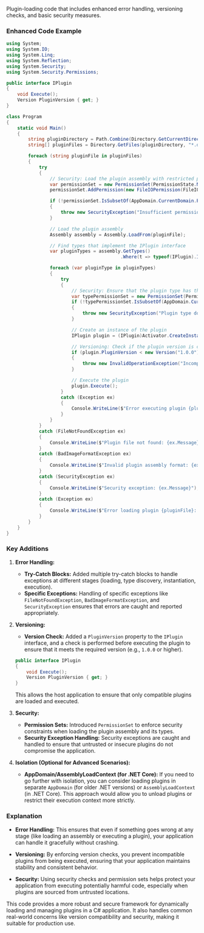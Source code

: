 Plugin-loading code that includes enhanced error handling, versioning checks, and basic security measures.

### Enhanced Code Example

```csharp
using System;
using System.IO;
using System.Linq;
using System.Reflection;
using System.Security;
using System.Security.Permissions;

public interface IPlugin
{
    void Execute();
    Version PluginVersion { get; }
}

class Program
{
    static void Main()
    {
        string pluginDirectory = Path.Combine(Directory.GetCurrentDirectory(), "Plugins");
        string[] pluginFiles = Directory.GetFiles(pluginDirectory, "*.dll");

        foreach (string pluginFile in pluginFiles)
        {
            try
            {
                // Security: Load the plugin assembly with restricted permissions
                var permissionSet = new PermissionSet(PermissionState.None);
                permissionSet.AddPermission(new FileIOPermission(FileIOPermissionAccess.Read | FileIOPermissionAccess.PathDiscovery, pluginFile));

                if (!permissionSet.IsSubsetOf(AppDomain.CurrentDomain.PermissionSet))
                {
                    throw new SecurityException("Insufficient permissions to load the plugin.");
                }

                // Load the plugin assembly
                Assembly assembly = Assembly.LoadFrom(pluginFile);

                // Find types that implement the IPlugin interface
                var pluginTypes = assembly.GetTypes()
                                          .Where(t => typeof(IPlugin).IsAssignableFrom(t) && !t.IsInterface && !t.IsAbstract);

                foreach (var pluginType in pluginTypes)
                {
                    try
                    {
                        // Security: Ensure that the plugin type has the required security permissions
                        var typePermissionSet = new PermissionSet(PermissionState.None);
                        if (!typePermissionSet.IsSubsetOf(AppDomain.CurrentDomain.PermissionSet))
                        {
                            throw new SecurityException("Plugin type does not have the required permissions.");
                        }

                        // Create an instance of the plugin
                        IPlugin plugin = (IPlugin)Activator.CreateInstance(pluginType);

                        // Versioning: Check if the plugin version is compatible
                        if (plugin.PluginVersion < new Version("1.0.0"))
                        {
                            throw new InvalidOperationException("Incompatible plugin version. Required version is 1.0.0 or higher.");
                        }

                        // Execute the plugin
                        plugin.Execute();
                    }
                    catch (Exception ex)
                    {
                        Console.WriteLine($"Error executing plugin {pluginType.Name}: {ex.Message}");
                    }
                }
            }
            catch (FileNotFoundException ex)
            {
                Console.WriteLine($"Plugin file not found: {ex.Message}");
            }
            catch (BadImageFormatException ex)
            {
                Console.WriteLine($"Invalid plugin assembly format: {ex.Message}");
            }
            catch (SecurityException ex)
            {
                Console.WriteLine($"Security exception: {ex.Message}");
            }
            catch (Exception ex)
            {
                Console.WriteLine($"Error loading plugin {pluginFile}: {ex.Message}");
            }
        }
    }
}
```

### Key Additions

1. **Error Handling:**
   - **Try-Catch Blocks:** Added multiple try-catch blocks to handle exceptions at different stages (loading, type discovery, instantiation, execution).
   - **Specific Exceptions:** Handling of specific exceptions like `FileNotFoundException`, `BadImageFormatException`, and `SecurityException` ensures that errors are caught and reported appropriately.

2. **Versioning:**
   - **Version Check:** Added a `PluginVersion` property to the `IPlugin` interface, and a check is performed before executing the plugin to ensure that it meets the required version (e.g., `1.0.0` or higher).

   ```csharp
   public interface IPlugin
   {
       void Execute();
       Version PluginVersion { get; }
   }
   ```

   This allows the host application to ensure that only compatible plugins are loaded and executed.

3. **Security:**
   - **Permission Sets:** Introduced `PermissionSet` to enforce security constraints when loading the plugin assembly and its types.
   - **Security Exception Handling:** Security exceptions are caught and handled to ensure that untrusted or insecure plugins do not compromise the application.

4. **Isolation (Optional for Advanced Scenarios):**
   - **AppDomain/AssemblyLoadContext (for .NET Core):** If you need to go further with isolation, you can consider loading plugins in separate `AppDomain` (for older .NET versions) or `AssemblyLoadContext` (in .NET Core). This approach would allow you to unload plugins or restrict their execution context more strictly.

### Explanation

- **Error Handling:** This ensures that even if something goes wrong at any stage (like loading an assembly or executing a plugin), your application can handle it gracefully without crashing.
  
- **Versioning:** By enforcing version checks, you prevent incompatible plugins from being executed, ensuring that your application maintains stability and consistent behavior.

- **Security:** Using security checks and permission sets helps protect your application from executing potentially harmful code, especially when plugins are sourced from untrusted locations.

This code provides a more robust and secure framework for dynamically loading and managing plugins in a C# application. It also handles common real-world concerns like version compatibility and security, making it suitable for production use.
